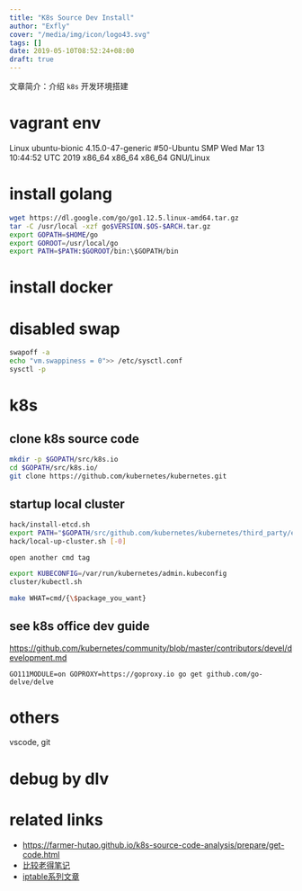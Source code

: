 ```yaml
---
title: "K8s Source Dev Install"
author: "Exfly"
cover: "/media/img/icon/logo43.svg"
tags: []
date: 2019-05-10T08:52:24+08:00
draft: true
---
```


文章简介：介绍 `k8s` 开发环境搭建

<!--more-->

# vagrant env

Linux ubuntu-bionic 4.15.0-47-generic #50-Ubuntu SMP Wed Mar 13 10:44:52 UTC 2019 x86_64 x86_64 x86_64 GNU/Linux

# install golang

```bash
wget https://dl.google.com/go/go1.12.5.linux-amd64.tar.gz
tar -C /usr/local -xzf go$VERSION.$OS-$ARCH.tar.gz
export GOPATH=$HOME/go
export GOROOT=/usr/local/go
export PATH=$PATH:$GOROOT/bin:\$GOPATH/bin
```

# install docker

# disabled swap

```bash
swapoff -a
echo "vm.swappiness = 0">> /etc/sysctl.conf
sysctl -p
```

# k8s

## clone k8s source code

```bash
mkdir -p $GOPATH/src/k8s.io
cd $GOPATH/src/k8s.io/
git clone https://github.com/kubernetes/kubernetes.git
```

## startup local cluster

```bash
hack/install-etcd.sh
export PATH="$GOPATH/src/github.com/kubernetes/kubernetes/third_party/etcd:${PATH}"
hack/local-up-cluster.sh [-0]
```

`open another cmd tag`

```bash
export KUBECONFIG=/var/run/kubernetes/admin.kubeconfig
cluster/kubectl.sh

make WHAT=cmd/{\$package_you_want}
```

## see k8s office dev guide

https://github.com/kubernetes/community/blob/master/contributors/devel/development.md

`GO111MODULE=on GOPROXY=https://goproxy.io go get github.com/go-delve/delve`

# others

vscode, git

# debug by dlv

# related links

- https://farmer-hutao.github.io/k8s-source-code-analysis/prepare/get-code.html
- [比较老得笔记](https://github.com/Kevin-fqh/learning-k8s-source-code)
- [iptable系列文章](http://www.zsythink.net/archives/tag/iptables/page/2/)
